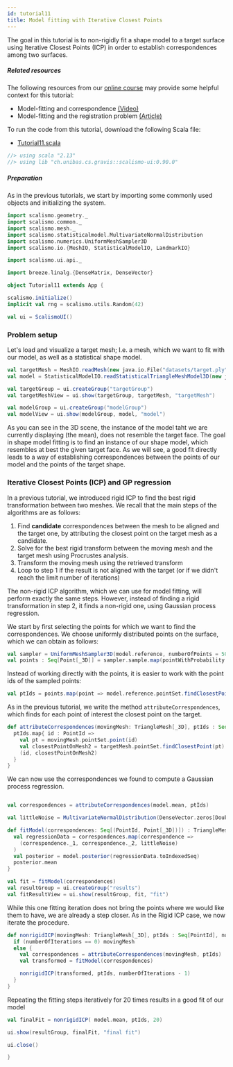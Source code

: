 ```yaml
---
id: tutorial11
title: Model fitting with Iterative Closest Points
---
```


The goal in this tutorial is to non-rigidly fit a shape model to a target surface using Iterative Closest Points (ICP)
in order to establish correspondences among two surfaces.

##### Related resources

The following resources from our [online course](https://www.futurelearn.com/courses/statistical-shape-modelling) may provide
some helpful context for this tutorial:

- Model-fitting and correspondence [(Video)](https://www.futurelearn.com/courses/statistical-shape-modelling/3/steps/250371)
- Model-fitting and the registration problem [(Article)](https://www.futurelearn.com/courses/statistical-shape-modelling/3/steps/250372)

To run the code from this tutorial, download the following Scala file:
- [Tutorial11.scala](./Tutorial11.scala)

```scala mdoc:invisible
//> using scala "2.13"
//> using lib "ch.unibas.cs.gravis::scalismo-ui:0.90.0"
```


##### Preparation

As in the previous tutorials, we start by importing some commonly used objects and initializing the system.

```scala mdoc:silent
import scalismo.geometry._
import scalismo.common._
import scalismo.mesh._
import scalismo.statisticalmodel.MultivariateNormalDistribution
import scalismo.numerics.UniformMeshSampler3D
import scalismo.io.{MeshIO, StatisticalModelIO, LandmarkIO}

import scalismo.ui.api._

import breeze.linalg.{DenseMatrix, DenseVector}
```

```scala mdoc:invisible emptyLines:2
object Tutorial11 extends App {
```

```scala mdoc:silent
scalismo.initialize()
implicit val rng = scalismo.utils.Random(42)

val ui = ScalismoUI()
```


### Problem setup

Let's load and visualize a target mesh; I.e. a mesh, which we want to fit with our model, as well as
a statistical shape model.

```scala mdoc:silent emptyLines:2
val targetMesh = MeshIO.readMesh(new java.io.File("datasets/target.ply")).get
val model = StatisticalModelIO.readStatisticalTriangleMeshModel3D(new java.io.File("datasets/bfm.h5")).get

val targetGroup = ui.createGroup("targetGroup")
val targetMeshView = ui.show(targetGroup, targetMesh, "targetMesh")

val modelGroup = ui.createGroup("modelGroup")
val modelView = ui.show(modelGroup, model, "model")
```

As you can see in the 3D scene, the instance of the model taht we are currently displaying (the mean),
does not resemble the target face. The goal in shape model fitting is to find an
instance of our shape model, which resembles at best the given target face.
As we will see, a good fit directly leads to a way of establishing correspondences between the points of our model and the points
of the target shape.

### Iterative Closest Points (ICP) and GP regression

In a previous tutorial, we introduced rigid ICP to find the best rigid transformation between two meshes.
We recall that the main steps of the algorithms are as follows:

1. Find **candidate** correspondences between the mesh to be aligned and the target one,
   by attributing the closest point on the target mesh as a candidate.
2. Solve for the best rigid transform between the moving mesh and the target mesh using Procrustes analysis.
3. Transform the moving mesh using the retrieved transform
4. Loop to step 1 if the result is not aligned with the target (or if we didn't reach the limit number of iterations)

The non-rigid ICP algorithm, which we can use for model fitting, will perform exactly the same steps.
However, instead of finding a rigid transformation in step 2, it finds a non-rigid one, using
Gaussian process regression.


We start by first selecting the points for which we want to find the correspondences. We choose uniformly distributed
 points on the surface, which we can obtain as follows:

```scala mdoc:silent emptyLines:2
val sampler = UniformMeshSampler3D(model.reference, numberOfPoints = 5000)
val points : Seq[Point[_3D]] = sampler.sample.map(pointWithProbability => pointWithProbability._1) // we only want the points
```

Instead of working directly with the points, it is easier to work with the point ids of the sampled points:
```scala mdoc:silent
val ptIds = points.map(point => model.reference.pointSet.findClosestPoint(point).id)
```

As in the previous tutorial, we write the method ```attributeCorrespondences```, which finds for each
point of interest the closest point on the target.

```scala mdoc:silent emptyLines:2
def attributeCorrespondences(movingMesh: TriangleMesh[_3D], ptIds : Seq[PointId]) : Seq[(PointId, Point[_3D])] = {
  ptIds.map{ id : PointId =>
    val pt = movingMesh.pointSet.point(id)
    val closestPointOnMesh2 = targetMesh.pointSet.findClosestPoint(pt).point
    (id, closestPointOnMesh2)
  }
}
```

We can now use the correspondences we found to compute a Gaussian process regression.

```scala mdoc:silent emptyLines:2

val correspondences = attributeCorrespondences(model.mean, ptIds)

val littleNoise = MultivariateNormalDistribution(DenseVector.zeros[Double](3), DenseMatrix.eye[Double](3))

def fitModel(correspondences: Seq[(PointId, Point[_3D])]) : TriangleMesh[_3D] = {
  val regressionData = correspondences.map(correspondence =>
    (correspondence._1, correspondence._2, littleNoise)
  )
  val posterior = model.posterior(regressionData.toIndexedSeq)
  posterior.mean
}

val fit = fitModel(correspondences)
val resultGroup = ui.createGroup("results")
val fitResultView = ui.show(resultGroup, fit, "fit")
```

While this one fitting iteration does not bring the points where we would like them to have, we are already
a step closer. As in the Rigid ICP case, we now iterate the procedure.

```scala mdoc emptyLines:2
def nonrigidICP(movingMesh: TriangleMesh[_3D], ptIds : Seq[PointId], numberOfIterations : Int) : TriangleMesh[_3D] = {
  if (numberOfIterations == 0) movingMesh
  else {
    val correspondences = attributeCorrespondences(movingMesh, ptIds)
    val transformed = fitModel(correspondences)

    nonrigidICP(transformed, ptIds, numberOfIterations - 1)
  }
}
```

Repeating the fitting steps iteratively for 20 times results in a good fit of our model
```scala mdoc:silent
val finalFit = nonrigidICP( model.mean, ptIds, 20)

ui.show(resultGroup, finalFit, "final fit")
```

```scala mdoc:invisible
ui.close()
```

```scala mdoc:invisible
}
```